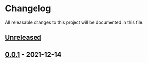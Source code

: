 # Changelog

All releasable changes to this project will be documented in this file.

## [Unreleased]

## [0.0.1] - 2021-12-14

[Unreleased]: https://github.com/skoli0/demo-gh-review/compare/0.0.1...HEAD

[0.0.1]: https://github.com/skoli0/demo-gh-review/compare/82a0eea1c75912e1d4e750cc59f1c9e62a026a6a...0.0.1
